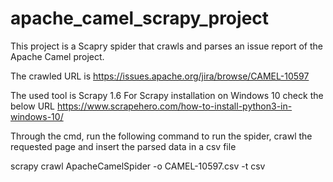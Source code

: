 # apache_camel_scrapy_project
This project is a Scapry spider that crawls and parses an issue report of the Apache Camel project.

The crawled URL is 
https://issues.apache.org/jira/browse/CAMEL-10597

The used tool is Scrapy 1.6
For Scrapy installation on Windows 10 check the below URL
https://www.scrapehero.com/how-to-install-python3-in-windows-10/

Through the cmd, run the following command to run the spider, crawl the requested page and insert the parsed data in a csv file

scrapy crawl ApacheCamelSpider -o CAMEL-10597.csv -t csv
